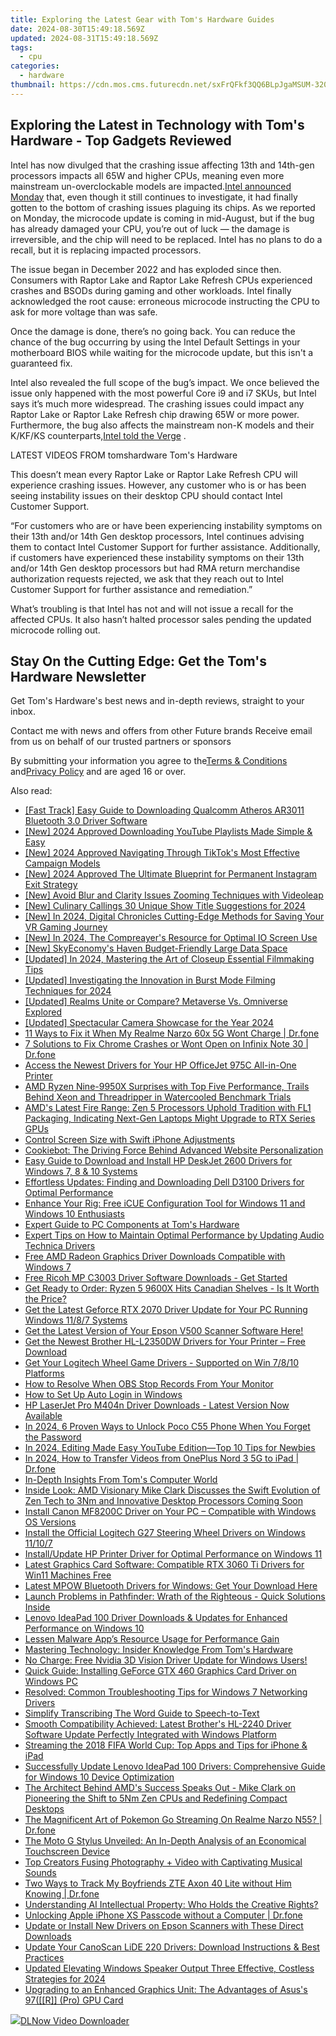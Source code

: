 ```yaml
---
title: Exploring the Latest Gear with Tom's Hardware Guides
date: 2024-08-30T15:49:18.569Z
updated: 2024-08-31T15:49:18.569Z
tags:
  - cpu
categories:
  - hardware
thumbnail: https://cdn.mos.cms.futurecdn.net/sxFrQFkf3QQ6BLpJgaMSUM-320-80.png
---
```


## Exploring the Latest in Technology with Tom's Hardware - Top Gadgets Reviewed

Intel has now divulged that the crashing issue affecting 13th and 14th-gen processors impacts all 65W and higher CPUs, meaning even more mainstream un-overclockable models are impacted.[Intel announced Monday](https://www.tomshardware.com/pc-components/cpus/intel-finally-announces-a-solution-for-cpu-crashing-errors-claims-elevated-voltages-are-the-root-cause-fix-coming-by-mid-august) that, even though it still continues to investigate, it had finally gotten to the bottom of crashing issues plaguing its chips. As we reported on Monday, the microcode update is coming in mid-August, but if the bug has already damaged your CPU, you’re out of luck — the damage is irreversible, and the chip will need to be replaced. Intel has no plans to do a recall, but it is replacing impacted processors.

 The issue began in December 2022 and has exploded since then. Consumers with Raptor Lake and Raptor Lake Refresh CPUs experienced crashes and BSODs during gaming and other workloads. Intel finally acknowledged the root cause: erroneous microcode instructing the CPU to ask for more voltage than was safe.

 Once the damage is done, there’s no going back. You can reduce the chance of the bug occurring by using the Intel Default Settings in your motherboard BIOS while waiting for the microcode update, but this isn't a guaranteed fix.

 Intel also revealed the full scope of the bug’s impact. We once believed the issue only happened with the most powerful Core i9 and i7 SKUs, but Intel says it’s much more widespread. The crashing issues could impact any Raptor Lake or Raptor Lake Refresh chip drawing 65W or more power. Furthermore, the bug also affects the mainstream non-K models and their K/KF/KS counterparts,[Intel told the Verge](https://www.theverge.com/2024/7/26/24206529/intel-13th-14th-gen-crashing-instability-cpu-voltage-q-a) .

 LATEST VIDEOS FROM tomshardware Tom's Hardware

 This doesn’t mean every Raptor Lake or Raptor Lake Refresh CPU will experience crashing issues. However, any customer who is or has been seeing instability issues on their desktop CPU should contact Intel Customer Support.

 “For customers who are or have been experiencing instability symptoms on their 13th and/or 14th Gen desktop processors, Intel continues advising them to contact Intel Customer Support for further assistance. Additionally, if customers have experienced these instability symptoms on their 13th and/or 14th Gen desktop processors but had RMA return merchandise authorization requests rejected, we ask that they reach out to Intel Customer Support for further assistance and remediation.”

 What’s troubling is that Intel has not and will not issue a recall for the affected CPUs. It also hasn’t halted processor sales pending the updated microcode rolling out.

## Stay On the Cutting Edge: Get the Tom's Hardware Newsletter

 Get Tom's Hardware's best news and in-depth reviews, straight to your inbox.

 Contact me with news and offers from other Future brands  Receive email from us on behalf of our trusted partners or sponsors

 By submitting your information you agree to the[Terms & Conditions](https://futureplc.com/terms-conditions/) and[Privacy Policy](https://futureplc.com/privacy-policy/) and are aged 16 or over.


<ins class="adsbygoogle"
     style="display:block"
     data-ad-format="autorelaxed"
     data-ad-client="ca-pub-7571918770474297"
     data-ad-slot="1223367746"></ins>



<ins class="adsbygoogle"
     style="display:block"
     data-ad-client="ca-pub-7571918770474297"
     data-ad-slot="8358498916"
     data-ad-format="auto"
     data-full-width-responsive="true"></ins>

<span class="atpl-alsoreadstyle">Also read:</span>
<div><ul>
<li><a href="https://hardware-help.techidaily.com/fast-track-easy-guide-to-downloading-qualcomm-atheros-ar3011-bluetooth-30-driver-software/"><u>[Fast Track] Easy Guide to Downloading Qualcomm Atheros AR3011 Bluetooth 3.0 Driver Software</u></a></li>
<li><a href="https://facebook-video-share.techidaily.com/new-2024-approved-downloading-youtube-playlists-made-simple-and-easy/"><u>[New] 2024 Approved  Downloading YouTube Playlists Made Simple & Easy</u></a></li>
<li><a href="https://tiktok-video-recordings.techidaily.com/new-2024-approved-navigating-through-tiktoks-most-effective-campaign-models/"><u>[New] 2024 Approved  Navigating Through TikTok's Most Effective Campaign Models</u></a></li>
<li><a href="https://instagram-videos.techidaily.com/new-2024-approved-the-ultimate-blueprint-for-permanent-instagram-exit-strategy/"><u>[New] 2024 Approved  The Ultimate Blueprint for Permanent Instagram Exit Strategy</u></a></li>
<li><a href="https://extra-information.techidaily.com/new-avoid-blur-and-clarity-issues-zooming-techniques-with-videoleap/"><u>[New] Avoid Blur and Clarity Issues  Zooming Techniques with Videoleap</u></a></li>
<li><a href="https://facebook-record-videos.techidaily.com/new-culinary-callings-30-unique-show-title-suggestions-for-2024/"><u>[New] Culinary Callings  30 Unique Show Title Suggestions for 2024</u></a></li>
<li><a href="https://screen-activity-recording.techidaily.com/new-in-2024-digital-chronicles-cutting-edge-methods-for-saving-your-vr-gaming-journey/"><u>[New] In 2024, Digital Chronicles  Cutting-Edge Methods for Saving Your VR Gaming Journey</u></a></li>
<li><a href="https://screen-activity-recording.techidaily.com/new-in-2024-the-compreayers-resource-for-optimal-io-screen-use/"><u>[New] In 2024, The Compreayer's Resource for Optimal IO Screen Use</u></a></li>
<li><a href="https://fox-hovers.techidaily.com/new-skyeconomys-haven-budget-friendly-large-data-space/"><u>[New] SkyEconomy's Haven  Budget-Friendly Large Data Space</u></a></li>
<li><a href="https://fox-direct.techidaily.com/updated-in-2024-mastering-the-art-of-closeup-essential-filmmaking-tips/"><u>[Updated] In 2024, Mastering the Art of Closeup  Essential Filmmaking Tips</u></a></li>
<li><a href="https://vp-tips.techidaily.com/updated-investigating-the-innovation-in-burst-mode-filming-techniques-for-2024/"><u>[Updated] Investigating the Innovation in Burst Mode Filming Techniques for 2024</u></a></li>
<li><a href="https://extra-skills.techidaily.com/updated-realms-unite-or-compare-metaverse-vs-omniverse-explored/"><u>[Updated] Realms Unite or Compare? Metaverse Vs. Omniverse Explored</u></a></li>
<li><a href="https://fox-friendly.techidaily.com/updated-spectacular-camera-showcase-for-the-year-2024/"><u>[Updated] Spectacular Camera Showcase for the Year 2024</u></a></li>
<li><a href="https://howto.techidaily.com/11-ways-to-fix-it-when-my-realme-narzo-60x-5g-wont-charge-drfone-by-drfone-fix-android-problems-fix-android-problems/"><u>11 Ways to Fix it When My Realme Narzo 60x 5G Wont Charge | Dr.fone</u></a></li>
<li><a href="https://howto.techidaily.com/7-solutions-to-fix-chrome-crashes-or-wont-open-on-infinix-note-30-drfone-by-drfone-fix-android-problems-fix-android-problems/"><u>7 Solutions to Fix Chrome Crashes or Wont Open on Infinix Note 30 | Dr.fone</u></a></li>
<li><a href="https://hardware-updates.techidaily.com/access-the-newest-drivers-for-your-hp-officejet-975c-all-in-one-printer/"><u>Access the Newest Drivers for Your HP OfficeJet 975C All-in-One Printer</u></a></li>
<li><a href="https://hardware-help.techidaily.com/1723262315399-amd-ryzen-nine-9950x-surprises-with-top-five-performance-trails-behind-xeon-and-threadripper-in-watercooled-benchmark-trials/"><u>AMD Ryzen Nine-9950X Surprises with Top Five Performance, Trails Behind Xeon and Threadripper in Watercooled Benchmark Trials</u></a></li>
<li><a href="https://hardware-help.techidaily.com/amds-latest-fire-range-zen-5-processors-uphold-tradition-with-fl1-packaging-indicating-next-gen-laptops-might-upgrade-to-rtx-series-gpus/"><u>AMD's Latest Fire Range: Zen 5 Processors Uphold Tradition with FL1 Packaging, Indicating Next-Gen Laptops Might Upgrade to RTX Series GPUs</u></a></li>
<li><a href="https://extra-information.techidaily.com/control-screen-size-with-swift-iphone-adjustments/"><u>Control Screen Size with Swift iPhone Adjustments</u></a></li>
<li><a href="https://techtrends.techidaily.com/cookiebot-the-driving-force-behind-advanced-website-personalization/"><u>Cookiebot: The Driving Force Behind Advanced Website Personalization</u></a></li>
<li><a href="https://hardware-help.techidaily.com/easy-guide-to-download-and-install-hp-deskjet-2600-drivers-for-windows-7-8-and-10-systems/"><u>Easy Guide to Download and Install HP DeskJet 2600 Drivers for Windows 7, 8 & 10 Systems</u></a></li>
<li><a href="https://hardware-help.techidaily.com/effortless-updates-finding-and-downloading-dell-d3100-drivers-for-optimal-performance/"><u>Effortless Updates: Finding and Downloading Dell D3100 Drivers for Optimal Performance</u></a></li>
<li><a href="https://hardware-help.techidaily.com/enhance-your-rig-free-icue-configuration-tool-for-windows-11-and-windows-10-enthusiasts/"><u>Enhance Your Rig: Free iCUE Configuration Tool for Windows 11 and Windows 10 Enthusiasts</u></a></li>
<li><a href="https://hardware-help.techidaily.com/expert-guide-to-pc-components-at-toms-hardware/"><u>Expert Guide to PC Components at Tom's Hardware</u></a></li>
<li><a href="https://hardware-help.techidaily.com/expert-tips-on-how-to-maintain-optimal-performance-by-updating-audio-technica-drivers/"><u>Expert Tips on How to Maintain Optimal Performance by Updating Audio Technica Drivers</u></a></li>
<li><a href="https://hardware-help.techidaily.com/free-amd-radeon-graphics-driver-downloads-compatible-with-windows-7/"><u>Free AMD Radeon Graphics Driver Downloads Compatible with Windows 7</u></a></li>
<li><a href="https://hardware-help.techidaily.com/free-ricoh-mp-c3003-driver-software-downloads-get-started/"><u>Free Ricoh MP C3003 Driver Software Downloads - Get Started</u></a></li>
<li><a href="https://hardware-help.techidaily.com/get-ready-to-order-ryzen-5-9600x-hits-canadian-shelves-is-it-worth-the-price/"><u>Get Ready to Order: Ryzen 5 9600X Hits Canadian Shelves - Is It Worth the Price?</u></a></li>
<li><a href="https://hardware-help.techidaily.com/get-the-latest-geforce-rtx-2070-driver-update-for-your-pc-running-windows-1187-systems/"><u>Get the Latest Geforce RTX 2070 Driver Update for Your PC Running Windows 11/8/7 Systems</u></a></li>
<li><a href="https://hardware-help.techidaily.com/get-the-latest-version-of-your-epson-v500-scanner-software-here/"><u>Get the Latest Version of Your Epson V500 Scanner Software Here!</u></a></li>
<li><a href="https://hardware-help.techidaily.com/get-the-newest-brother-hl-l2350dw-drivers-for-your-printer-free-download/"><u>Get the Newest Brother HL-L2350DW Drivers for Your Printer – Free Download</u></a></li>
<li><a href="https://hardware-help.techidaily.com/get-your-logitech-wheel-game-drivers-supported-on-win-7810-platforms/"><u>Get Your Logitech Wheel Game Drivers - Supported on Win 7/8/10 Platforms</u></a></li>
<li><a href="https://program-issues.techidaily.com/how-to-resolve-when-obs-stop-records-from-your-monitor/"><u>How to Resolve When OBS Stop Records From Your Monitor</u></a></li>
<li><a href="https://techtrends.techidaily.com/how-to-set-up-auto-login-in-windows/"><u>How to Set Up Auto Login in Windows</u></a></li>
<li><a href="https://hardware-help.techidaily.com/1722971515182-hp-laserjet-pro-m404n-driver-downloads-latest-version-now-available/"><u>HP LaserJet Pro M404n Driver Downloads - Latest Version Now Available</u></a></li>
<li><a href="https://easy-unlock-android.techidaily.com/in-2024-6-proven-ways-to-unlock-poco-c55-phone-when-you-forget-the-password-by-drfone-android/"><u>In 2024, 6 Proven Ways to Unlock Poco C55 Phone When You Forget the Password</u></a></li>
<li><a href="https://youtube-zero.techidaily.com/24-editing-made-easy-youtube-editiontop-10-tips-for-newbies/"><u>In 2024, Editing Made Easy  YouTube Edition—Top 10 Tips for Newbies</u></a></li>
<li><a href="https://android-transfer.techidaily.com/in-2024-how-to-transfer-videos-from-oneplus-nord-3-5g-to-ipad-drfone-by-drfone-transfer-from-android-transfer-from-android/"><u>In 2024, How to Transfer Videos from OnePlus Nord 3 5G to iPad | Dr.fone</u></a></li>
<li><a href="https://hardware-help.techidaily.com/in-depth-insights-from-toms-computer-world/"><u>In-Depth Insights From Tom's Computer World</u></a></li>
<li><a href="https://hardware-help.techidaily.com/inside-look-amd-visionary-mike-clark-discusses-the-swift-evolution-of-zen-tech-to-3nm-and-innovative-desktop-processors-coming-soon/"><u>Inside Look: AMD Visionary Mike Clark Discusses the Swift Evolution of Zen Tech to 3Nm and Innovative Desktop Processors Coming Soon</u></a></li>
<li><a href="https://hardware-help.techidaily.com/install-canon-mf8200c-driver-on-your-pc-compatible-with-windows-os-versions/"><u>Install Canon MF8200C Driver on Your PC – Compatible with Windows OS Versions</u></a></li>
<li><a href="https://hardware-help.techidaily.com/install-the-official-logitech-g27-steering-wheel-drivers-on-windows-11107/"><u>Install the Official Logitech G27 Steering Wheel Drivers on Windows 11/10/7</u></a></li>
<li><a href="https://hardware-help.techidaily.com/installupdate-hp-printer-driver-for-optimal-performance-on-windows-11/"><u>Install/Update HP Printer Driver for Optimal Performance on Windows 11</u></a></li>
<li><a href="https://hardware-help.techidaily.com/latest-graphics-card-software-compatible-rtx-3060-ti-drivers-for-win11-machines-free/"><u>Latest Graphics Card Software: Compatible RTX 3060 Ti Drivers for Win11 Machines Free</u></a></li>
<li><a href="https://hardware-help.techidaily.com/latest-mpow-bluetooth-drivers-for-windows-get-your-download-here/"><u>Latest MPOW Bluetooth Drivers for Windows: Get Your Download Here</u></a></li>
<li><a href="https://win-blog.techidaily.com/launch-problems-in-pathfinder-wrath-of-the-righteous-quick-solutions-inside/"><u>Launch Problems in Pathfinder: Wrath of the Righteous - Quick Solutions Inside</u></a></li>
<li><a href="https://hardware-help.techidaily.com/lenovo-ideapad-100-driver-downloads-and-updates-for-enhanced-performance-on-windows-10/"><u>Lenovo IdeaPad 100 Driver Downloads & Updates for Enhanced Performance on Windows 10</u></a></li>
<li><a href="https://windows11.techidaily.com/lessen-malware-apps-resource-usage-for-performance-gain/"><u>Lessen Malware App’s Resource Usage for Performance Gain</u></a></li>
<li><a href="https://hardware-help.techidaily.com/mastering-technology-insider-knowledge-from-toms-hardware/"><u>Mastering Technology: Insider Knowledge From Tom's Hardware</u></a></li>
<li><a href="https://hardware-help.techidaily.com/no-charge-free-nvidia-3d-vision-driver-update-for-windows-users/"><u>No Charge: Free Nvidia 3D Vision Driver Update for Windows Users!</u></a></li>
<li><a href="https://hardware-help.techidaily.com/quick-guide-installing-geforce-gtx-460-graphics-card-driver-on-windows-pc/"><u>Quick Guide: Installing GeForce GTX 460 Graphics Card Driver on Windows PC</u></a></li>
<li><a href="https://hardware-help.techidaily.com/resolved-common-troubleshooting-tips-for-windows-7-networking-drivers/"><u>Resolved: Common Troubleshooting Tips for Windows 7 Networking Drivers</u></a></li>
<li><a href="https://extra-hints.techidaily.com/simplify-transcribing-the-word-guide-to-speech-to-text/"><u>Simplify Transcribing  The Word Guide to Speech-to-Text</u></a></li>
<li><a href="https://hardware-help.techidaily.com/smooth-compatibility-achieved-latest-brothers-hl-2240-driver-software-update-perfectly-integrated-with-windows-platform/"><u>Smooth Compatibility Achieved: Latest Brother's HL-2240 Driver Software Update Perfectly Integrated with Windows Platform</u></a></li>
<li><a href="https://some-guidance.techidaily.com/streaming-the-2018-fifa-world-cup-top-apps-and-tips-for-iphone-and-ipad/"><u>Streaming the 2018 FIFA World Cup: Top Apps and Tips for iPhone & iPad</u></a></li>
<li><a href="https://hardware-help.techidaily.com/successfully-update-lenovo-ideapad-100-drivers-comprehensive-guide-for-windows-10-device-optimization/"><u>Successfully Update Lenovo IdeaPad 100 Drivers: Comprehensive Guide for Windows 10 Device Optimization</u></a></li>
<li><a href="https://hardware-help.techidaily.com/the-architect-behind-amds-success-speaks-out-mike-clark-on-pioneering-the-shift-to-5nm-zen-cpus-and-redefining-compact-desktops/"><u>The Architect Behind AMD's Success Speaks Out - Mike Clark on Pioneering the Shift to 5Nm Zen CPUs and Redefining Compact Desktops</u></a></li>
<li><a href="https://pokemon-go-android.techidaily.com/the-magnificent-art-of-pokemon-go-streaming-on-realme-narzo-n55-drfone-by-drfone-virtual-android/"><u>The Magnificent Art of Pokemon Go Streaming On Realme Narzo N55? | Dr.fone</u></a></li>
<li><a href="https://hardware-help.techidaily.com/the-moto-g-stylus-unveiled-an-in-depth-analysis-of-an-economical-touchscreen-device/"><u>The Moto G Stylus Unveiled: An In-Depth Analysis of an Economical Touchscreen Device</u></a></li>
<li><a href="https://extra-information.techidaily.com/top-creators-fusing-photography-plus-video-with-captivating-musical-sounds/"><u>Top Creators  Fusing Photography + Video with Captivating Musical Sounds</u></a></li>
<li><a href="https://android-location-track.techidaily.com/two-ways-to-track-my-boyfriends-zte-axon-40-lite-without-him-knowing-drfone-by-drfone-virtual-android/"><u>Two Ways to Track My Boyfriends ZTE Axon 40 Lite without Him Knowing | Dr.fone</u></a></li>
<li><a href="https://tech-revival.techidaily.com/understanding-ai-intellectual-property-who-holds-the-creative-rights/"><u>Understanding AI Intellectual Property: Who Holds the Creative Rights?</u></a></li>
<li><a href="https://iphone-unlock.techidaily.com/unlocking-apple-iphone-xs-passcode-without-a-computer-drfone-by-drfone-ios/"><u>Unlocking Apple iPhone XS Passcode without a Computer | Dr.fone</u></a></li>
<li><a href="https://hardware-help.techidaily.com/update-or-install-new-drivers-on-epson-scanners-with-these-direct-downloads/"><u>Update or Install New Drivers on Epson Scanners with These Direct Downloads</u></a></li>
<li><a href="https://hardware-help.techidaily.com/update-your-canoscan-lide-220-drivers-download-instructions-and-best-practices/"><u>Update Your CanoScan LiDE 220 Drivers: Download Instructions & Best Practices</u></a></li>
<li><a href="https://audio-shaping.techidaily.com/updated-elevating-windows-speaker-output-three-effective-costless-strategies-for-2024/"><u>Updated Elevating Windows Speaker Output Three Effective, Costless Strategies for 2024</u></a></li>
<li><a href="https://hardware-help.techidaily.com/upgrading-to-an-enhanced-graphics-unit-the-advantages-of-asuss-97r-pro-gpu-card/"><u>Upgrading to an Enhanced Graphics Unit: The Advantages of Asus's 97([[R]] (Pro) GPU Card</u></a></li>
</ul></div>

<!-- affiliate ads begin -->
<a href="https://secure.2checkout.com/order/checkout.php?PRODS=4712430&QTY=1&AFFILIATE=108875&CART=1"><img src="https://secure.avangate.com/images/merchant/c404a5adbf90e09631678b13b05d9d7a/products/dlnow_256.png" border="0">DLNow Video Downloader</a>
<!-- affiliate ads end -->